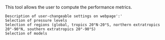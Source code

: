 This tool allows the user to compute the performance metrics.

    Description of user-changeable settings on webpage':'
    Selection of pressure levels
    Selection of regions (global, tropics 20°N-20°S, northern extratropics 20°-90°N, southern extratropics 20°-90°S)
    Selection of models 
